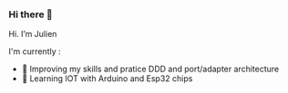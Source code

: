 ### Hi there 👋

<!--
**jrollin/jrollin** is a ✨ _special_ ✨ repository because its `README.md` (this file) appears on your GitHub profile.

Here are some ideas to get you started:

- 🔭 I’m currently working on ...
- 🌱 I’m currently learning ...
- 👯 I’m looking to collaborate on ...
- 🤔 I’m looking for help with ...
- 💬 Ask me about ...
- 📫 How to reach me: ...
- 😄 Pronouns: ...
- ⚡ Fun fact: ...
-->

Hi. I’m Julien

I'm currently :
- :closed_book:  Improving my skills and pratice DDD and port/adapter architecture
- :microscope: Learning IOT with Arduino and Esp32 chips

